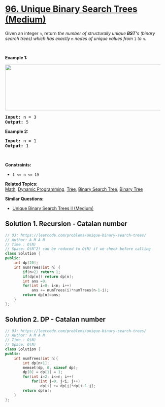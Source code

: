 # [96. Unique Binary Search Trees (Medium)](https://leetcode.com/problems/unique-binary-search-trees/)

<p>Given an integer <code>n</code>, return <em>the number of structurally unique <strong>BST'</strong>s (binary search trees) which has exactly </em><code>n</code><em> nodes of unique values from</em> <code>1</code> <em>to</em> <code>n</code>.</p>

<p>&nbsp;</p>
<p><strong>Example 1:</strong></p>
<img alt="" src="https://assets.leetcode.com/uploads/2021/01/18/uniquebstn3.jpg" style="width: 600px; height: 148px;">
<pre><strong>Input:</strong> n = 3
<strong>Output:</strong> 5
</pre>

<p><strong>Example 2:</strong></p>

<pre><strong>Input:</strong> n = 1
<strong>Output:</strong> 1
</pre>

<p>&nbsp;</p>
<p><strong>Constraints:</strong></p>

<ul>
	<li><code>1 &lt;= n &lt;= 19</code></li>
</ul>


**Related Topics**:  
[Math](https://leetcode.com/tag/math/), [Dynamic Programming](https://leetcode.com/tag/dynamic-programming/), [Tree](https://leetcode.com/tag/tree/), [Binary Search Tree](https://leetcode.com/tag/binary-search-tree/), [Binary Tree](https://leetcode.com/tag/binary-tree/)

**Similar Questions**:
* [Unique Binary Search Trees II (Medium)](https://leetcode.com/problems/unique-binary-search-trees-ii/)

## Solution 1. Recursion - Catalan number

```cpp
// OJ: https://leetcode.com/problems/unique-binary-search-trees/
// Author: A M A N
// Time : O(N)
// Space: O(N^2) can be reduced to O(N) if we check before calling
class Solution {
public:
    int dp[20];
    int numTrees(int n) {
        if(n<2) return 1;
        if(dp[n]) return dp[n];
        int ans =0;
        for(int i=0; i<n; i++)
            ans += numTrees(i)*numTrees(n-1-i);
        return dp[n]=ans;
    }
};
```

## Solution 2. DP - Catalan number

```cpp
// OJ: https://leetcode.com/problems/unique-binary-search-trees/
// Author: A M A N
// Time : O(N)
// Space: O(N)
class Solution {
public:
    int numTrees(int n){
        int dp[n+1];
        memset(dp, 0, sizeof dp);
        dp[0] = dp[1] = 1;
        for(int i=2; i<=n; i++)
            for(int j=0; j<i; j++)
                dp[i] += dp[j]*dp[i-1-j];                
        return dp[n];
    }
};
```